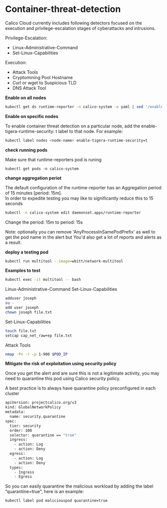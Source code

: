 # Container-threat-detection

Calico Cloud currently includes following detectors focused on the execution and privilege-escalation stages of cyberattacks and intrusions.
 
Privilege-Escalation: 
- Linux-Administrative-Command
- Set-Linux-Capabilities

Execution:
- Attack Tools
- Cryptomining Pool Hostname
- Curl or wget to Suspicious TLD
- DNS Attack Tool



**Enable on all nodes**

```bash
kubectl get ds runtime-reporter -n calico-system -o yaml | sed '/enable-tigera-runtime-security/d' | kubectl apply -f -
```

**Enable on specific nodes**

To enable container threat detection on a particular node, add the enable-tigera-runtime-security: t label to that node. For example:

```bash
kubectl label nodes <node-name> enable-tigera-runtime-security=t
```

**check running pods** 

Make sure that runtime-reporters pod is runing 

```basg
kubectl get pods -n calico-system
```

**change aggregation periot**

The default configuration of the runtime-reporter has an Aggregation period of 15  minutes [period: 15m].  
In order to expedite testing you may like to significantly reduce this to 15 seconds

```bash
kubectl -n calico-system edit daemonset.apps/runtime-reporter
```
Change the period: 15m to period: 15s 

Note: optionally you can remove 'AnyProcessInSamePodPrefix' as well to get the pod name in the alert but You'd also get a lot of reports and alerts as a result. 

**deploy a testing pod**

```bash
kubectl run multitool --image=wbitt/network-multitool
```

**Examples to test**

```bash
kubectl exec -it multitool -- bash
```

Linux-Administrative-Command
Set-Linux-Capabilities

```bash
adduser joseph
su -
add user joseph
chown joseph file.txt
```

Set-Linux-Capabilities

```bash
touch file.txt
setcap cap_net_raw+ep file.txt
 ```
 
Attack Tools
```bash
nmap -Pn -r -p 1-900 $POD_IP
```

**Mitigate the risk of exploitation using security policy**

Once you get the alert and are sure this is not a legitimate activity, you may need to quarantine this pod using Calico security policy. 

A best practice is to always have quarantine policy preconfigured in each cluster  


```bash
apiVersion: projectcalico.org/v3
kind: GlobalNetworkPolicy
metadata:
  name: security.quarantine
spec:
  tier: security
  order: 100
  selector: quarantine == "true"
  ingress:
    - action: Log
    - action: Deny
  egress:
    - action: Log
    - action: Deny
  types:
    - Ingress
    - Egress
```

So you can easily quarantine the malicious workload by adding the label “quarantine=true", here is an example:

```bash
kubectl label pod maliciouspod quarantine=true
```
 

 
